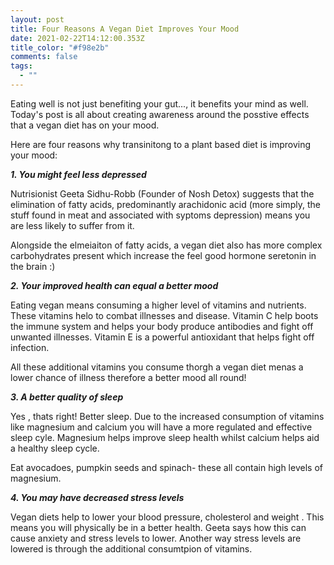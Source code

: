 ```yaml
---
layout: post
title: Four Reasons A Vegan Diet Improves Your Mood
date: 2021-02-22T14:12:00.353Z
title_color: "#f98e2b"
comments: false
tags:
  - ""
---
```

Eating well is not just benefiting your gut..., it benefits your mind as well. Today's post is all about creating awareness around the posstive effects that a vegan diet has on your mood. 

Here are four reasons why  transinitong to a plant based diet is improving your mood:

***1. You might feel less depressed*** 

Nutrisionist Geeta Sidhu-Robb (Founder of Nosh Detox) suggests that the elimination of fatty acids, predominantly arachidonic acid (more simply, the stuff found in meat and associated with syptoms depression) means you are less likely to suffer from it. 

Alongside the elmeiaiton of fatty acids, a vegan diet also has more complex carbohydrates present which increase the feel good hormone seretonin in the brain :)

***2. Your improved health can equal a better mood*** 

Eating vegan means consuming a higher level of vitamins and nutrients. These vitamins helo to combat illnesses and disease. Vitamin C help boots the immune system and helps your body produce antibodies and fight off unwanted illnesses. Vitamin E is a powerful antioxidant that helps fight off infection.

All these additional vitamins you consume thorgh a vegan diet menas a lower chance of illness therefore a better mood all round! 

***3. A better quality of sleep*** 

Yes , thats right! Better sleep. Due to the increased consumption of vitamins like magnesium and calcium you will have a more regulated and effective sleep cyle. Magnesium helps improve sleep health whilst calcium helps aid a healthy sleep cycle. 

Eat avocadoes, pumpkin seeds and spinach- these all contain high levels of magnesium.

***4. You may have decreased stress levels*** 

Vegan diets help to lower your blood pressure, cholesterol and weight . This means you will physically be in a better health. Geeta says how this can cause anxiety and stress levels to lower. Another way stress levels are lowered is through the additional consumtpion of vitamins.